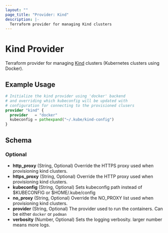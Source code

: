 ```yaml
---
layout: ""
page_title: "Provider: Kind"
description: |-
  Terraform provider for managing Kind clusters
---
```


# Kind Provider

Terraform provider for managing [Kind](https://kind.sigs.k8s.io/) clusters (Kubernetes clusters using Docker).

## Example Usage

```terraform
# Initialize the kind provider using 'docker' backend
# and overriding which kubeconfig will be updated with
# configuration for connecting to the provisioned clusers
provider "kind" {
  provider   = "docker"
  kubeconfig = pathexpand("~/.kube/kind-config")
}
```

## Schema

### Optional

- **http_proxy** (String, Optional) Override the HTTPS proxy used when provisioning kind clusters.
- **https_proxy** (String, Optional) Override the HTTP proxy used when provisioning kind clusters.
- **kubeconfig** (String, Optional) Sets kubeconfig path instead of $KUBECONFIG or $HOME/.kube/config
- **no_proxy** (String, Optional) Override the NO_PROXY list used when provisioning kind clusters.
- **provider** (String, Optional) The provider used to run the containers. Can be either `docker` or `podman`
- **verbosity** (Number, Optional) Sets the logging verbosity. larger number means more logs.